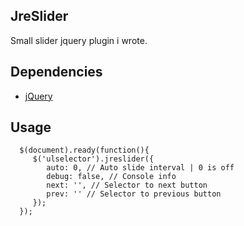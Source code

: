 JreSlider
---------
Small slider jquery plugin i wrote.


Dependencies
------------
* [jQuery](http://jquery.com/)

Usage
------
      $(document).ready(function(){
         $('ulselector').jreslider({
            auto: 0, // Auto slide interval | 0 is off
            debug: false, // Console info
            next: '', // Selector to next button
            prev: '' // Selector to previous button
         });
      });

